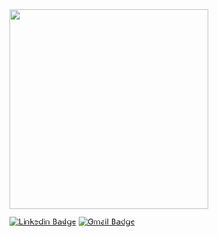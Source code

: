 
<img src="https://github.com/Lucas-Dallier-G4/Lucas-Dallier-G4/assets/117654012/4397ee88-df31-4491-9e2f-09a159ffd05e" height="350px">

  
  [![Linkedin Badge](https://img.shields.io/badge/-LucasDallier-00875f?style=flat-square&logo=Linkedin&logoColor=white&link=https://https://www.linkedin.com/in/lucas-dallier-arraes-68708a1b3//)](https://www.linkedin.com/in/lucas-dallier-arraes-68708a1b3//) 
[![Gmail Badge](https://img.shields.io/badge/-l.dallier@g4educacao.com-00875f?style=flat-square&logo=Gmail&logoColor=white&link=mailto:devlucasdallier@gmail.com)](mailto:l.dallier@g4educacao.com)
